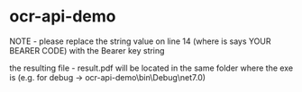 # ocr-api-demo

NOTE - please replace the string value on line 14 (where is says YOUR BEARER CODE) with the Bearer key string

the resulting file - result.pdf will be located in the same folder where the exe is (e.g. for debug -> ocr-api-demo\bin\Debug\net7.0)
